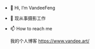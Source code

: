 - 👋 Hi, I’m VandeeFeng
- 👀 现从事摄影工作
- 📫 How to reach me 

     我的个人博客 https://www.vandee.art/

<!---
